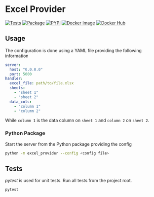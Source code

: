 # Excel Provider

[![Tests](https://github.com/cybernop/excel-provider/actions/workflows/python-app-test.yml/badge.svg)](https://github.com/cybernop/excel-provider/actions/workflows/python-app-test.yml) [![Package](https://github.com/cybernop/excel-provider/actions/workflows/python-app-package.yml/badge.svg)](https://github.com/cybernop/excel-provider/actions/workflows/python-app-package.yml) [![PYPI](https://github.com/cybernop/excel-provider/actions/workflows/python-app-publish.yml/badge.svg)](https://github.com/cybernop/excel-provider/actions/workflows/python-app-publish.yml) [![Docker Image](https://github.com/cybernop/excel-provider/actions/workflows/docker-dev-image.yml/badge.svg)](https://github.com/cybernop/excel-provider/actions/workflows/docker-dev-image.yml) [![Docker Hub](https://github.com/cybernop/excel-provider/actions/workflows/docker-latest-image.yml/badge.svg)](https://github.com/cybernop/excel-provider/actions/workflows/docker-latest-image.yml)

## Usage

The configuration is done using a YAML file providing the following information

```yaml
server:
  host: "0.0.0.0"
  port: 5000
handler:
  excel_file: path/to/file.xlsx
  sheets:
    - "sheet 1"
    - "sheet 2"
  data_cols:
    - "column 1"
    - "column 2"
```

While `column 1` is the data column on `sheet 1` and `column 2` on `sheet 2`.

### Python Package

Start the server from the Python package providing the config

```bash
python -m excel_provider --config <config file>
```

## Tests

_pytest_ is used for unit tests. Run all tests from the project root.

```bash
pytest
```
